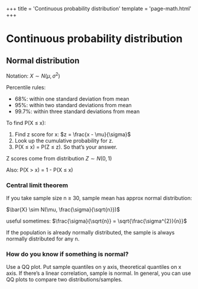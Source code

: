 +++
title = 'Continuous probability distribution'
template = 'page-math.html'
+++
# Continuous probability distribution

## Normal distribution

Notation:
$X \sim N(\mu, \sigma^{2})$

Percentile rules:
- 68%: within one standard deviation from mean
- 95%: within two standard deviations from mean
- 99.7%: within three standard deviations from mean

To find P(X ≤ x):
1. Find z score for x: $z = \frac{x - \mu}{\sigma}$
2. Look up the cumulative probability for z.
3. P(X ≤ x) = P(Z ≤ z). So that’s your answer.

Z scores come from distribution $Z \sim N(0,1)$

Also: P(X > x) = 1 - P(X ≤ x)

### Central limit theorem

If you take sample size n ≥ 30, sample mean has approx normal distribution:

$\bar{X} \sim N(\mu, \frac{\sigma}{\sqrt{n}})$

useful sometimes: $\frac{\sigma}{\sqrt{n}} = \sqrt{\frac{\sigma^{2}}{n}}$

If the population is already normally distributed, the sample is always normally distributed for any n.

### How do you know if something is normal?

Use a QQ plot. Put sample quantiles on y axis, theoretical quantiles on x axis.
If there’s a linear correlation, sample is normal.
In general, you can use QQ plots to compare two distributions/samples.
